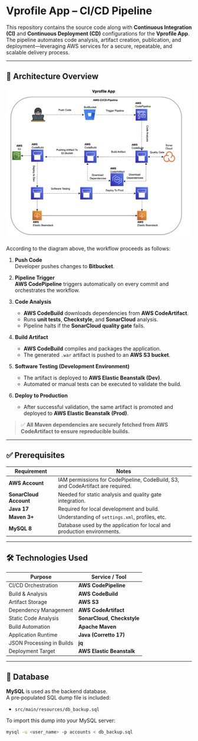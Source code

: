 # Vprofile App – CI/CD Pipeline

This repository contains the source code along with **Continuous Integration (CI)** and **Continuous Deployment (CD)** configurations for the **Vprofile App**.  
The pipeline automates code analysis, artifact creation, publication, and deployment—leveraging AWS services for a secure, repeatable, and scalable delivery process.

---

## 🚀 Architecture Overview

![Pipeline Architecture Diagram](AWS-Ci.png) <!-- Replace with actual image path if different -->

According to the diagram above, the workflow proceeds as follows:

1. **Push Code**  
   Developer pushes changes to **Bitbucket**.

2. **Pipeline Trigger**  
   **AWS CodePipeline** triggers automatically on every commit and orchestrates the workflow.

3. **Code Analysis**  
   - **AWS CodeBuild** downloads dependencies from **AWS CodeArtifact**.  
   - Runs **unit tests**, **Checkstyle**, and **SonarCloud** analysis.  
   - Pipeline halts if the **SonarCloud quality gate** fails.

4. **Build Artifact**  
   - **AWS CodeBuild** compiles and packages the application.  
   - The generated `.war` artifact is pushed to an **AWS S3 bucket**.

5. **Software Testing (Development Environment)**  
   - The artifact is deployed to **AWS Elastic Beanstalk (Dev)**.  
   - Automated or manual tests can be executed to validate the build.

6. **Deploy to Production**  
   - After successful validation, the same artifact is promoted and deployed to **AWS Elastic Beanstalk (Prod)**.

> ✅ **All Maven dependencies are securely fetched from AWS CodeArtifact to ensure reproducible builds.**

---

## ✅ Prerequisites

| Requirement | Notes |
|-------------|-------|
| **AWS Account** | IAM permissions for CodePipeline, CodeBuild, S3, and CodeArtifact are required. |
| **SonarCloud Account** | Needed for static analysis and quality gate integration. |
| **Java 17** | Required for local development and build. |
| **Maven 3+** | Understanding of `settings.xml`, profiles, etc. |
| **MySQL 8** | Database used by the application for local and production environments. |

---

## 🛠️ Technologies Used

| Purpose                      | Service / Tool          |
|------------------------------|-------------------------|
| CI/CD Orchestration          | **AWS CodePipeline**    |
| Build & Analysis             | **AWS CodeBuild**       |
| Artifact Storage             | **AWS S3**              |
| Dependency Management        | **AWS CodeArtifact**    |
| Static Code Analysis         | **SonarCloud**, **Checkstyle** |
| Build Automation             | **Apache Maven**        |
| Application Runtime          | **Java (Corretto 17)**  |
| JSON Processing in Builds    | **jq**                  |
| Deployment Target            | **AWS Elastic Beanstalk** |

---

## 📌 Database

**MySQL** is used as the backend database.  
A pre‑populated SQL dump file is included:

- `src/main/resources/db_backup.sql`

To import this dump into your MySQL server:

```bash
mysql -u <user_name> -p accounts < db_backup.sql
